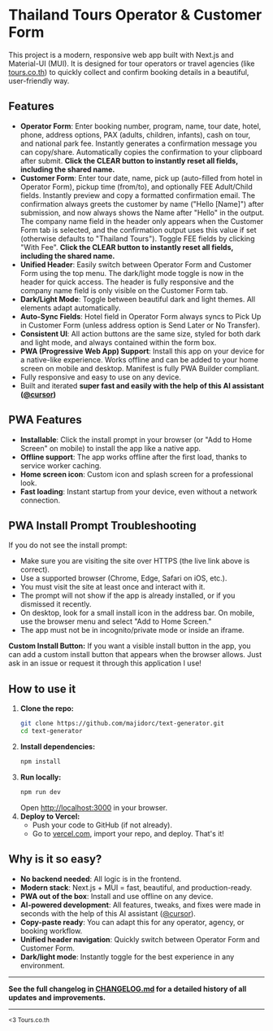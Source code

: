 # Thailand Tours Operator & Customer Form

This project is a modern, responsive web app built with Next.js and Material-UI (MUI). It is designed for tour operators or travel agencies (like [tours.co.th](https://tours.co.th)) to quickly collect and confirm booking details in a beautiful, user-friendly way.

## Features

- **Operator Form**: Enter booking number, program, name, tour date, hotel, phone, address options, PAX (adults, children, infants), cash on tour, and national park fee. Instantly generates a confirmation message you can copy/share. Automatically copies the confirmation to your clipboard after submit. **Click the CLEAR button to instantly reset all fields, including the shared name.**
- **Customer Form**: Enter tour date, name, pick up (auto-filled from hotel in Operator Form), pickup time (from/to), and optionally FEE Adult/Child fields. Instantly preview and copy a formatted confirmation email. The confirmation always greets the customer by name ("Hello [Name]") after submission, and now always shows the Name after "Hello" in the output. The company name field in the header only appears when the Customer Form tab is selected, and the confirmation output uses this value if set (otherwise defaults to "Thailand Tours"). Toggle FEE fields by clicking "With Fee". **Click the CLEAR button to instantly reset all fields, including the shared name.**
- **Unified Header**: Easily switch between Operator Form and Customer Form using the top menu. The dark/light mode toggle is now in the header for quick access. The header is fully responsive and the company name field is only visible on the Customer Form tab.
- **Dark/Light Mode**: Toggle between beautiful dark and light themes. All elements adapt automatically.
- **Auto-Sync Fields**: Hotel field in Operator Form always syncs to Pick Up in Customer Form (unless address option is Send Later or No Transfer).
- **Consistent UI**: All action buttons are the same size, styled for both dark and light mode, and always contained within the form box.
- **PWA (Progressive Web App) Support**: Install this app on your device for a native-like experience. Works offline and can be added to your home screen on mobile and desktop. Manifest is fully PWA Builder compliant.
- Fully responsive and easy to use on any device.
- Built and iterated **super fast and easily with the help of this AI assistant ([\@cursor](https://github.com/getcursor/cursor))**

## PWA Features

- **Installable**: Click the install prompt in your browser (or "Add to Home Screen" on mobile) to install the app like a native app.
- **Offline support**: The app works offline after the first load, thanks to service worker caching.
- **Home screen icon**: Custom icon and splash screen for a professional look.
- **Fast loading**: Instant startup from your device, even without a network connection.

## PWA Install Prompt Troubleshooting

If you do not see the install prompt:
- Make sure you are visiting the site over HTTPS (the live link above is correct).
- Use a supported browser (Chrome, Edge, Safari on iOS, etc.).
- You must visit the site at least once and interact with it.
- The prompt will not show if the app is already installed, or if you dismissed it recently.
- On desktop, look for a small install icon in the address bar. On mobile, use the browser menu and select "Add to Home Screen."
- The app must not be in incognito/private mode or inside an iframe.

**Custom Install Button:**
If you want a visible install button in the app, you can add a custom install button that appears when the browser allows. Just ask in an issue or request it through this application I use!

## How to use it

1. **Clone the repo:**
   ```sh
   git clone https://github.com/majidorc/text-generator.git
   cd text-generator
   ```
2. **Install dependencies:**
   ```sh
   npm install
   ```
3. **Run locally:**
   ```sh
   npm run dev
   ```
   Open [http://localhost:3000](http://localhost:3000) in your browser.
4. **Deploy to Vercel:**
   - Push your code to GitHub (if not already).
   - Go to [vercel.com](https://vercel.com), import your repo, and deploy. That's it!

## Why is it so easy?

- **No backend needed**: All logic is in the frontend.
- **Modern stack**: Next.js + MUI = fast, beautiful, and production-ready.
- **PWA out of the box**: Install and use offline on any device.
- **AI-powered development**: All features, tweaks, and fixes were made in seconds with the help of this AI assistant ([\@cursor](https://github.com/getcursor/cursor)).
- **Copy-paste ready**: You can adapt this for any operator, agency, or booking workflow.
- **Unified header navigation**: Quickly switch between Operator Form and Customer Form.
- **Dark/light mode**: Instantly toggle for the best experience in any environment.

---

**See the full changelog in [CHANGELOG.md](./CHANGELOG.md) for a detailed history of all updates and improvements.**

---

<sub>&lt;3 Tours.co.th</sub> 